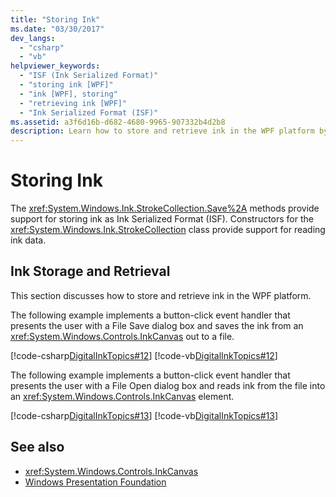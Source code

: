 ```yaml
---
title: "Storing Ink"
ms.date: "03/30/2017"
dev_langs: 
  - "csharp"
  - "vb"
helpviewer_keywords: 
  - "ISF (Ink Serialized Format)"
  - "storing ink [WPF]"
  - "ink [WPF], storing"
  - "retrieving ink [WPF]"
  - "Ink Serialized Format (ISF)"
ms.assetid: a3f6d16b-d682-4680-9965-907332b4d2b8
description: Learn how to store and retrieve ink in the WPF platform by implementing a button-click event handler that saves the ink from an InkCanvas.
---
```

# Storing Ink

The <xref:System.Windows.Ink.StrokeCollection.Save%2A> methods provide support for storing ink as Ink Serialized Format (ISF). Constructors for the <xref:System.Windows.Ink.StrokeCollection> class provide support for reading ink data.  
  
## Ink Storage and Retrieval  

 This section discusses how to store and retrieve ink in the WPF platform.  
  
 The following example implements a button-click event handler that presents the user with a File Save dialog box and saves the ink from an <xref:System.Windows.Controls.InkCanvas> out to a file.  
  
 [!code-csharp[DigitalInkTopics#12](~/samples/snippets/csharp/VS_Snippets_Wpf/DigitalInkTopics/CSharp/Window1.xaml.cs#12)]
 [!code-vb[DigitalInkTopics#12](~/samples/snippets/visualbasic/VS_Snippets_Wpf/DigitalInkTopics/VisualBasic/Window1.xaml.vb#12)]  
  
 The following example implements a button-click event handler that presents the user with a File Open dialog box and reads ink from the file into an <xref:System.Windows.Controls.InkCanvas> element.  
  
 [!code-csharp[DigitalInkTopics#13](~/samples/snippets/csharp/VS_Snippets_Wpf/DigitalInkTopics/CSharp/Window1.xaml.cs#13)]
 [!code-vb[DigitalInkTopics#13](~/samples/snippets/visualbasic/VS_Snippets_Wpf/DigitalInkTopics/VisualBasic/Window1.xaml.vb#13)]  
  
## See also

- <xref:System.Windows.Controls.InkCanvas>
- [Windows Presentation Foundation](../index.md)
